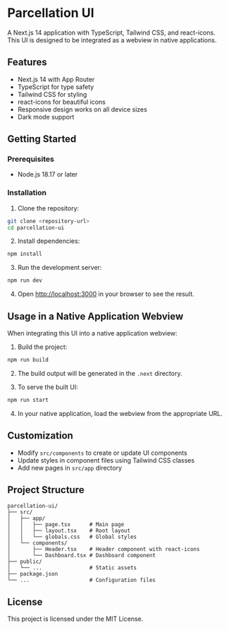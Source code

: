# Parcellation UI

A Next.js 14 application with TypeScript, Tailwind CSS, and react-icons. This UI is designed to be integrated as a webview in native applications.

## Features

- Next.js 14 with App Router
- TypeScript for type safety
- Tailwind CSS for styling
- react-icons for beautiful icons
- Responsive design works on all device sizes
- Dark mode support

## Getting Started

### Prerequisites

- Node.js 18.17 or later

### Installation

1. Clone the repository:

```bash
git clone <repository-url>
cd parcellation-ui
```

2. Install dependencies:

```bash
npm install
```

3. Run the development server:

```bash
npm run dev
```

4. Open [http://localhost:3000](http://localhost:3000) in your browser to see the result.

## Usage in a Native Application Webview

When integrating this UI into a native application webview:

1. Build the project:

```bash
npm run build
```

2. The build output will be generated in the `.next` directory.

3. To serve the built UI:

```bash
npm run start
```

4. In your native application, load the webview from the appropriate URL.

## Customization

- Modify `src/components` to create or update UI components
- Update styles in component files using Tailwind CSS classes
- Add new pages in `src/app` directory

## Project Structure

```
parcellation-ui/
├── src/
│   ├── app/
│   │   ├── page.tsx      # Main page
│   │   ├── layout.tsx    # Root layout
│   │   └── globals.css   # Global styles
│   └── components/
│       ├── Header.tsx    # Header component with react-icons
│       └── Dashboard.tsx # Dashboard component
├── public/
│   └── ...               # Static assets
├── package.json
└── ...                   # Configuration files
```

## License

This project is licensed under the MIT License.
